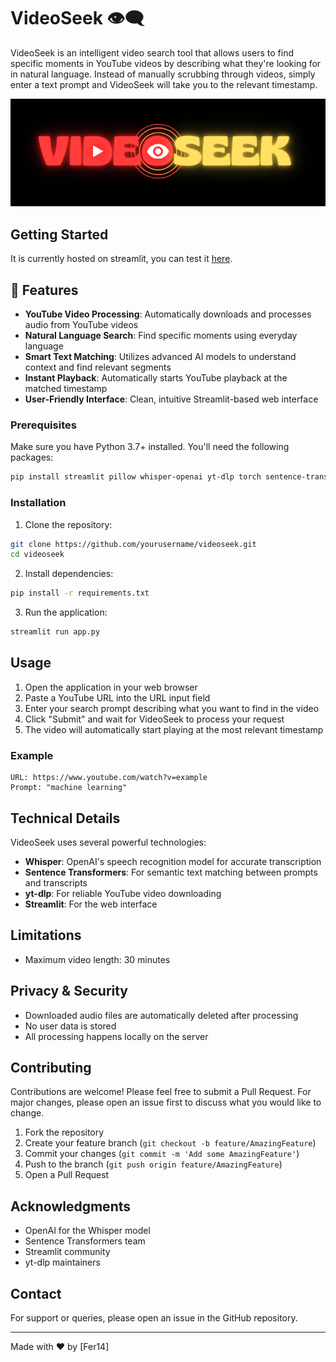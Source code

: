 # VideoSeek 👁️‍🗨️

VideoSeek is an intelligent video search tool that allows users to find specific moments in YouTube videos by describing what they're looking for in natural language. Instead of manually scrubbing through videos, simply enter a text prompt and VideoSeek will take you to the relevant timestamp.

![VideoSeek Logo](logo.png)


## Getting Started

It is currently hosted on streamlit, you can test it [here](https://videoseek.streamlit.app/).


## 🌟 Features

- **YouTube Video Processing**: Automatically downloads and processes audio from YouTube videos
- **Natural Language Search**: Find specific moments using everyday language
- **Smart Text Matching**: Utilizes advanced AI models to understand context and find relevant segments
- **Instant Playback**: Automatically starts YouTube playback at the matched timestamp
- **User-Friendly Interface**: Clean, intuitive Streamlit-based web interface

### Prerequisites

Make sure you have Python 3.7+ installed. You'll need the following packages:

```bash
pip install streamlit pillow whisper-openai yt-dlp torch sentence-transformers
```

### Installation

1. Clone the repository:
```bash
git clone https://github.com/yourusername/videoseek.git
cd videoseek
```

2. Install dependencies:
```bash
pip install -r requirements.txt
```

3. Run the application:
```bash
streamlit run app.py
```

## Usage

1. Open the application in your web browser
2. Paste a YouTube URL into the URL input field
3. Enter your search prompt describing what you want to find in the video
4. Click "Submit" and wait for VideoSeek to process your request
5. The video will automatically start playing at the most relevant timestamp

### Example

```plaintext
URL: https://www.youtube.com/watch?v=example
Prompt: "machine learning"
```

## Technical Details

VideoSeek uses several powerful technologies:

- **Whisper**: OpenAI's speech recognition model for accurate transcription
- **Sentence Transformers**: For semantic text matching between prompts and transcripts
- **yt-dlp**: For reliable YouTube video downloading
- **Streamlit**: For the web interface

## Limitations

- Maximum video length: 30 minutes

## Privacy & Security

- Downloaded audio files are automatically deleted after processing
- No user data is stored
- All processing happens locally on the server

## Contributing

Contributions are welcome! Please feel free to submit a Pull Request. For major changes, please open an issue first to discuss what you would like to change.

1. Fork the repository
2. Create your feature branch (`git checkout -b feature/AmazingFeature`)
3. Commit your changes (`git commit -m 'Add some AmazingFeature'`)
4. Push to the branch (`git push origin feature/AmazingFeature`)
5. Open a Pull Request

## Acknowledgments

- OpenAI for the Whisper model
- Sentence Transformers team
- Streamlit community
- yt-dlp maintainers

## Contact

For support or queries, please open an issue in the GitHub repository.

---

Made with ❤️ by [Fer14]
